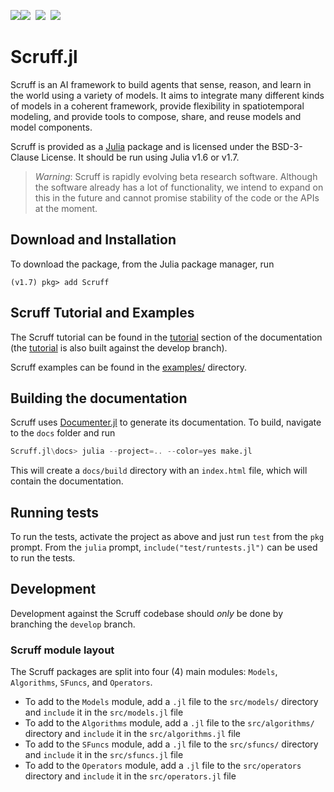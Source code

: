 
[![][docs-main-img]][docs-main-url][![][docs-dev-img]][docs-dev-url]&nbsp;&nbsp;[![][CI-img]][CI-url]&nbsp;&nbsp;[![][codecov-img]][codecov-url]

# Scruff.jl

Scruff is an AI framework to build agents that sense, reason, and learn in the world using a variety of models.  It aims to integrate many different kinds of models in a coherent framework, provide flexibility in spatiotemporal modeling, and provide tools to compose, share, and reuse models and model components.

Scruff is provided as a [Julia](https://julialang.org/) package and is licensed under the BSD-3-Clause License.  It should be run using Julia v1.6 or v1.7.

> *Warning*: Scruff is rapidly evolving beta research software. Although the software already has a lot of functionality, we intend to expand on this in the future and cannot promise stability of the code or the APIs at the moment.

## Download and Installation

To download the package, from the Julia package manager, run

```julia-repl
(v1.7) pkg> add Scruff
```

## Scruff Tutorial and Examples

The Scruff tutorial can be found in the [tutorial](https://p2t2.github.io/Scruff.jl/main/tutorial/tutorial/) section of the documentation (the [tutorial](https://p2t2.github.io/Scruff.jl/dev/tutorial/tutorial/) is also built against the develop branch).

Scruff examples can be found in the [examples/](docs/examples/) directory.

## Building the documentation

Scruff uses [Documenter.jl](https://juliadocs.github.io/Documenter.jl/stable/) to generate its documentation.  To build, navigate to the `docs` folder and run

```julia
Scruff.jl\docs> julia --project=.. --color=yes make.jl
```

This will create a `docs/build` directory with an `index.html` file, which will contain the documentation.

## Running tests

To run the tests, activate the project as above and just run `test` from the `pkg` prompt.  From the `julia` prompt, `include("test/runtests.jl")` can be used to run the tests.

## Development

Development against the Scruff codebase should _only_ be done by branching the `develop` branch.

### Scruff module layout

The Scruff packages are split into four (4) main modules:  `Models`, `Algorithms`, `SFuncs`, and `Operators`.

- To add to the `Models` module, add a `.jl` file to the `src/models/` directory and `include` it in the `src/models.jl` file
- To add to the `Algorithms` module, add a `.jl` file to the `src/algorithms/` directory and `include` it in the `src/algorithms.jl` file
- To add to the `SFuncs` module, add a `.jl` file to the `src/sfuncs/` directory and `include` it in the `src/sfuncs.jl` file
- To add to the `Operators` module, add a `.jl` file to the `src/operators` directory and `include` it in the `src/operators.jl` file

[docs-main-img]: https://img.shields.io/badge/docs-main-blue.svg
[docs-main-url]: https://p2t2.github.io/Scruff.jl/stable

[docs-dev-img]: https://img.shields.io/badge/docs-dev-blue.svg
[docs-dev-url]: https://p2t2.github.io/Scruff.jl/dev

[CI-img]: https://github.com/p2t2/Scruff.jl/actions/workflows/ci.yml/badge.svg
[CI-url]: https://github.com/p2t2/Scruff.jl/actions/workflows/ci.yml

[codecov-img]: https://codecov.io/gh/p2t2/Scruff.jl/branch/main/graph/badge.svg
[codecov-url]: https://codecov.io/gh/p2t2/Scruff.jl
